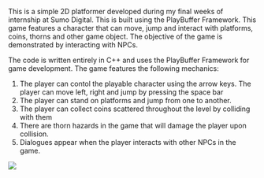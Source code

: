 This is a simple 2D platformer developed during my final weeks of internship at Sumo Digital. This is built using the PlayBuffer Framework. This game features a character that can move, jump and interact with platforms, coins, thorns and other game object. The objective of the game is demonstrated by interacting with NPCs.

The code is written entirely in C++ and uses the PlayBuffer Framework for game development. The game features the following mechanics:
1) The player can contol the playable character using the arrow keys. The player can move left, right and jump by pressing the space bar
2) The player can stand on platforms and jump from one to another.
3) The player can collect coins scattered throughout the level by colliding with them
4) There are thorn hazards in the game that will damage the player upon collision.
5) Dialogues appear when the player interacts with other NPCs in the game.

![](/.github/images/Obi2.gif) 
